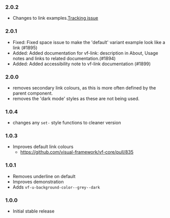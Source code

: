 ### 2.0.2

* Changes to link examples.[Tracking issue](https://github.com/visual-framework/vf-core/issues/2030)

### 2.0.1

* Fixed: Fixed space issue to make the 'default' variant example look like a link (#1895)
* Added: Added documentation for vf-link: description in About, Usage notes and links to related documentation.(#1894)
* Added: Added accessibility note to vf-link documentation (#1899)

### 2.0.0

* removes secondary link colours, as this is more often defined by the parent component.
* removes the 'dark mode' styles as these are not being used.

### 1.0.4

* changes any `set-` style functions to cleaner version

### 1.0.3

* Improves default link colours
  * https://github.com/visual-framework/vf-core/pull/835

### 1.0.1

* Removes underline on default
* Improves demonstration
* Adds `vf-u-background-color--grey--dark`

### 1.0.0

* Initial stable release
